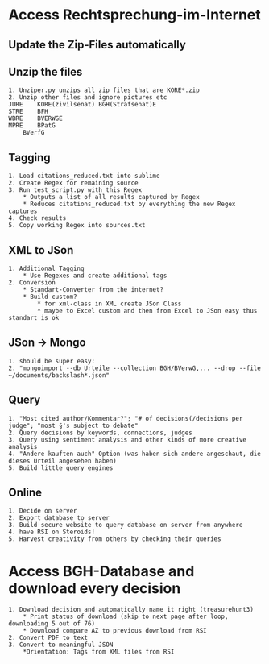 # Access Rechtsprechung-im-Internet
## Update the Zip-Files automatically
## Unzip the files
	1. Unziper.py unzips all zip files that are KORE*.zip
	2. Unzip other files and ignore pictures etc
	JURE 	KORE(zivilsenat) BGH(Strafsenat)E 
	STRE 	BFH
	WBRE 	BVERWGE
	MPRE 	BPatG
	 	BVerfG
## Tagging
	1. Load citations_reduced.txt into sublime
	2. Create Regex for remaining source
	3. Run test_script.py with this Regex
		* Outputs a list of all results captured by Regex
		* Reduces citations_reduced.txt by everything the new Regex captures
	4. Check results
	5. Copy working Regex into sources.txt

## XML to JSon
	1. Additional Tagging 
		* Use Regexes and create additional tags
	2. Conversion
		* Standart-Converter from the internet?
		* Build custom?
			* for xml-class in XML create JSon Class
			* maybe to Excel custom and then from Excel to JSon easy thus standart is ok
## JSon -> Mongo 
	1. should be super easy:
	2. "mongoimport --db Urteile --collection BGH/BVerwG,... --drop --file ~/documents/backslash*.json"
## Query
	1. "Most cited author/Kommentar?"; "# of decisions(/decisions per judge"; "most §'s subject to debate"
	2. Query decisions by keywords, connections, judges
	3. Query using sentiment analysis and other kinds of more creative analysis
	4. "Andere kauften auch"-Option (was haben sich andere angeschaut, die dieses Urteil angesehen haben)
	5. Build little query engines
## Online
	1. Decide on server
	2. Export database to server
	3. Build secure website to query database on server from anywhere
	4. have RSI on Steroids!
	5. Harvest creativity from others by checking their queries

# Access BGH-Database and download every decision
	1. Download decision and automatically name it right (treasurehunt3)
		* Print status of download (skip to next page after loop, downloading 5 out of 76)
		* Download compare AZ to previous download from RSI
	2. Convert PDF to text
	3. Convert to meaningful JSON
		*Orientation: Tags from XML files from RSI

